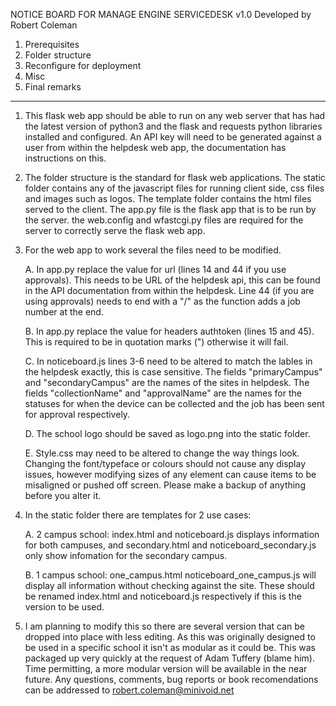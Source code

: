 NOTICE BOARD FOR MANAGE ENGINE SERVICEDESK v1.0
Developed by Robert Coleman

1. Prerequisites
2. Folder structure
3. Reconfigure for deployment
4. Misc
5. Final remarks
-----

1. This flask web app should be able to run on any web server that has had the latest version of python3 and the flask and requests python libraries installed and configured. An API key will need to be generated against a user from within the helpdesk web app, the documentation has instructions on this.

2. The folder structure is the standard for flask web applications. The static folder contains any of the javascript files for running client side, css files and images such as logos. The template folder contains the html files served to the client. The app.py file is the flask app that is to be run by the server. the web.config and wfastcgi.py files are required for the server to correctly serve the flask web app.

3. For the web app to work several the files need to be modified.
    
    A. In app.py replace the value for url (lines 14 and 44 if you use approvals). This needs to be URL of the helpdesk api, this can be found in the API documentation from within the helpdesk. Line 44 (if you are using approvals) needs to end with a "/" as the function adds a job number at the end.

    B. In app.py replace the value for headers authtoken (lines 15 and 45). This is required to be in quotation marks (") otherwise it will fail.
    
    C. In noticeboard.js lines 3-6 need to be altered to match the lables in the helpdesk exactly, this is case sensitive. The fields "primaryCampus" and "secondaryCampus" are the names of the sites in helpdesk. The fields "collectionName" and "approvalName" are the names for the statuses for when the device can be collected and the job has been sent for approval respectively.
    
    D. The school logo should be saved as logo.png into the static folder.
    
    E. Style.css may need to be altered to change the way things look. Changing the font/typeface or colours should not cause any display issues, however modifying sizes of any element can cause items to be misaligned or pushed off screen. Please make a backup of anything before you alter it.

4. In the static folder there are templates for 2 use cases:
    
    A. 2 campus school: index.html and noticeboard.js displays information for both campuses, and secondary.html and noticeboard_secondary.js only show infomation for the secondary campus.

    B. 1 campus school: one_campus.html noticeboard_one_campus.js will display all information without checking against the site. These should be renamed index.html and noticeboard.js respectively if this is the version to be used.

5. I am planning to modify this so there are several version that can be dropped into place with less editing. As this was originally designed to be used in a specific school it isn't as modular as it could be. This was packaged up very quickly at the request of Adam Tuffery (blame him). Time permitting, a more modular version will be available in the near future. Any questions, comments, bug reports or book recomendations can be addressed to robert.coleman@minivoid.net